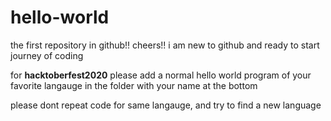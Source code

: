 # hello-world
the first repository in github!! cheers!!
i am new to github and ready to start journey of coding


for **hacktoberfest2020** please add a normal hello world program of your favorite langauge in the folder with your name at the bottom

please dont repeat code for same langauge, and try to find a new language
